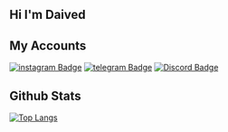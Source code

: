 ## Hi I'm Daived 





## My Accounts
[![instagram Badge](https://img.shields.io/badge/-@eii3-e74c3c?style=flat&labelColor=e84393&logo=instagram&logoColor=white)](https://instagram.com/eii3)
[![telegram Badge](https://img.shields.io/badge/-@Daiived-1ca0f1?style=flat&labelColor=1ca0f1&logo=telegram&logoColor=white)](https://t.me/Daiived)
[![Discord Badge](https://img.shields.io/badge/-Daived-607aa3?style=flat&labelColor=44658b&logo=Discord&logoColor=white)](https://discordapp.com/users/314721544901361664)












## Github Stats



[![Top Langs](https://github-readme-stats.vercel.app/api/top-langs/?username=McDaived&langs_count=8)](https://github.com/anuraghazra/github-readme-stats)
